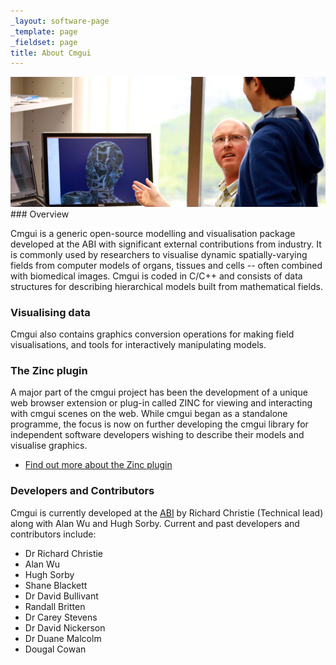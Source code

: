 ```yaml
---
_layout: software-page
_template: page
_fieldset: page
title: About Cmgui
---
```

<img src="/assets/img/software/cmgui/680x280/cmgui-demo.jpg" alt="A software developer demonsrates the Cmgui software." />
### Overview

Cmgui is a generic open-source modelling and visualisation package developed at the ABI with significant external contributions from industry. It is commonly used by researchers to visualise dynamic spatially-varying fields from computer models of organs, tissues and cells -- often combined with biomedical images. Cmgui is coded in C/C++ and consists of data structures for describing hierarchical models built from mathematical fields.

### Visualising data

Cmgui also contains graphics conversion operations for making field visualisations, and tools for interactively manipulating models.

### The Zinc plugin

A major part of the cmgui project has been the development of a unique web browser extension or plug-in called ZINC for viewing and interacting with cmgui scenes on the web. While cmgui began as a standalone programme, the focus is now on further developing the cmgui library for independent software developers wishing to describe their models and visualise graphics.
<ul class="arrow-2 dotted"><li><a href="/software/zincplugin">Find out more about the Zinc plugin</a></li></ul>

### Developers and Contributors

Cmgui is currently developed at the [ABI](http://www.abi.auckland.ac.nz/) by Richard Christie (Technical lead) along with Alan Wu and Hugh Sorby. Current and past developers and contributors include:

- Dr Richard Christie
- Alan Wu
- Hugh Sorby
- Shane Blackett
- Dr David Bullivant
- Randall Britten
- Dr Carey Stevens
- Dr David Nickerson
- Dr Duane Malcolm
- Dougal Cowan
